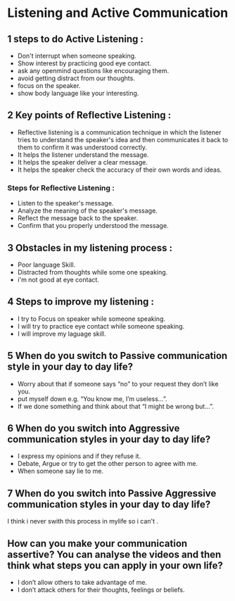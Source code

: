# Listening and Active Communication

## 1 steps to do Active Listening :

* Don't interrupt when someone speaking.
* Show interest by practicing good eye contact.
* ask any  openmind questions like encouraging them.
* avoid getting distract from our thoughts.
* focus on the speaker.
* show body language like your interesting.

## 2 Key points of Reflective Listening :

* Reflective listening is a communication technique in which the listener tries to understand the speaker's idea and then communicates it back to them to confirm it was understood correctly.
* It helps the listener understand the message.
* It helps the speaker deliver a clear message. 
* It helps the speaker check the accuracy of their own words and ideas.

### Steps for Reflective Listening :

* Listen to the speaker's message. 
* Analyze the meaning of the speaker's message.
* Reflect the message back to the speaker. 
* Confirm that you properly understood the message.

## 3 Obstacles in my listening process :

* Poor language Skill.
* Distracted from thoughts while some one speaking.
* i'm not good at eye contact.

## 4 Steps to improve my listening :

* I try to Focus on speaker while someone speaking.
* I will try to practice eye contact while someone speaking.
* I will improve my laguage skill.

## 5 When do you switch to Passive communication style in your day to day life?

* Worry about that if someone says “no” to your request they don’t like you.
* put myself down e.g. “You know me, I’m useless…”.
* If we done something and think about that “I might be wrong but…”.

## 6 When do you switch into Aggressive communication styles in your day to day life?

* I express my opinions and if they refuse it.
* Debate, Argue or try to get the other person to agree with me.
* When someone say lie to me.

## 7 When do you switch into Passive Aggressive communication styles in your day to day life?

I think i never swith this process in mylife so i can't .

## How can you make your communication assertive? You can analyse the videos and then think what steps you can apply in your own life?
 
* I don’t allow others to take advantage of me.
* I  don’t attack others for their thoughts, feelings or beliefs.
